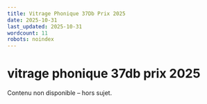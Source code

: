 ```yaml
---
title: Vitrage Phonique 37Db Prix 2025
date: 2025-10-31
last_updated: 2025-10-31
wordcount: 11
robots: noindex
---
```


# vitrage phonique 37db prix 2025

Contenu non disponible – hors sujet.